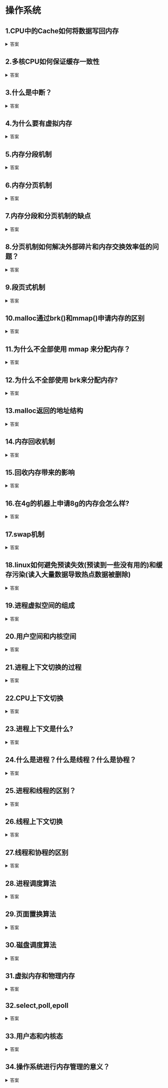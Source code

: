 # 操作系统

##  1.CPU中的Cache如何将数据写回内存
<details>
    <summary>答案</summary>
    <p>有两种方式，写直达和写回</p>
    <p>写直达：首先判断该数据是否存在Cache中，如果存在，则写入Cache，再写入内存。否则直接写入内存</p>
    <p>写回：首先判断该数据是否存在Cache中，如果存在，则直接写入Cache，将其标记为脏。如果不存在，定位到对应的Cache块，如果该块为脏，则先将其写入内存，然后再将要写入的数据从内存读出(为了获取到cache对应内存中的位置，使得下次查找时，可以直接找到内存中的数据)，再写入到Cache，标记为脏。如果该块不为脏，则将要写入的数据从内存读出，然后将要写入的数据写入Cache</p>
</details>

##  2.多核CPU如何保证缓存一致性
<details>
    <summary>答案</summary>
    <p>通过基于总线嗅探机制的MESI协议，维护了已修改，独占，共享，已失效四个状态。根据来自本地核心的请求，或者是来自其他CPU核心通过总线传输过来的请求，从而构成一个流动的状态机，对于处于已修改或独占状态的CacheLine，修改数据时，不需要发送广播给其他CPU核心</p>
    <p>总线嗅探协议无法保证事务的串行化，而MESI协议很好的解决了这个问题</p>
</details>

##  3.什么是中断？
<details>
    <summary>答案</summary>
    <p>中断是操作系统用来打断当前执行的进程，转而执行中断处理程序的一种机制</p>
    <p>分为硬中断和软中断，硬中断是由硬件触发中断，用于快速处理中断。软中断，由内核触发中断，用来异步的完成硬中断没完成的工作</p>
</details>

##  4.为什么要有虚拟内存
<details>
    <summary>答案</summary>
    <p>1.虚拟内存使得进程的运行内存可以超过物理内存的大小，因为程序符合局部性原理，CPU访问内存会有很明显的重复访问的倾向性，对于那些没有经常访问的数据，我们可以将其换出物理内存</p>
    <p>2.虚拟内存使得每个进程都有自己的页表，每个进程的虚拟内存空间都是独立的，解决了多进程地址空间冲突的问题</p>
    <p>3.虚拟内存的页表中记录了一个页的读写权限，在内存访问方面，为操作系统提供了更好的安全性</p>
</details>

##  5.内存分段机制
<details>
    <summary>答案</summary>
    <p>
         内存分段机制将一个程序分成多个逻辑段，如代码段，栈段，堆段，数据段，每个段有自己的属性，分段机制下，虚拟地址由段选择因子和段内偏移组成。段选择因子包括段号，段的界限，段的特权等级。
    </p>
</details>

##  6.内存分页机制

<details>
    <summary>答案</summary>
    <p>
        将整个虚拟内存和物理内存都分成固定大小的页，页与页之间是紧密排列的，不会有外部碎片。分页机制下，虚拟地址由页号和页内偏移量组成，然后通过页表，将虚拟地址中的页号映射到物理页号。
    </p>
</details>

## 7.内存分段和分页机制的缺点
<details>
    <summary>答案</summary>
    <p>分段机制的缺点是容易产生外部碎片，内存交换效率低(因为容易产生外部碎片，所以经常需要将数据交换到磁盘，但是磁盘访问速度太慢，所以会导致内存交换效率很低)</p>
    <p>分页机制的缺点是容易产生内部碎片(因为分页机制的最小单位是页，所以即使程序不足一页，也只能分配一页)</p>
</details>

## 8.分页机制如何解决外部碎片和内存交换效率低的问题？
<details>
    <summary>答案</summary>
    <p>
        因为分页机制的页与页之间都是紧密排列的，所以不会有外部碎片，当内存空间不足时，会将少数的一个或几个页换出到磁盘上，不会花太多时间，因此内存交换效率比较高
    </p>
</details>

## 9.段页式机制
<details>
    <summary>答案</summary>
    <p>
        先将程序划分成多个有逻辑意义的段，再将每个段分成多个页。每个程序一个段表，每个段由有一张页表，在段页式机制下，虚拟地址由段号，段内页号，页内偏移组成。
    </p>
</details>

## 10.malloc通过brk()和mmap()申请内存的区别
<details>
    <summary>答案</summary>
    <p>通过brk()方式申请内存时，free释放内存时，并不会把内存归还给操作系统，而是在malloc的内存池中，待下次使用</p>
    <p>通过mmap()方式申请内存时，free释放内存时，会把内存归还给操作系统，内存得到真正的释放</p>
</details>

## 11.为什么不全部使用 mmap 来分配内存？
<details>
    <summary>答案</summary>
    <p>
        因为使用mmap分配内存会导致每次都发生运行态的切换，还会导致缺页中断，会导致CPU消耗太大
    </p>
</details>

## 12.为什么不全部使用 brk来分配内存?

<details>
    <summary>答案</summary>
    <p>
        brk分配内存很容易造成内存碎片，对于小块内存，堆内会产生越来越多的不可用的碎片，从而造成内存泄漏
    </p>
</details>

## 13.malloc返回的地址结构

<details>
    <summary>答案</summary>
    <p>
        包括内存的头信息和用户使用的内存块
    </p>
</details>

## 14.内存回收机制

<details>
    <summary>答案</summary>
    <p>
        当内存分配时，可分配内存不够就会触发后台内存回收，这个回收过程是异步的，然后检查是否有足够的空闲物理内存，如果还不够，则启用直接内存回收，这是同步的过程。如果还不够，则会触发OOM机制。内存回收的时候，对于文件页，如果是脏页，先写入磁盘，再回收，否则，直接回收，对于匿名页，先写入磁盘，再回收。在回收时，会从通过LRU算法，取出队尾的内存页，因为他是很少被访问的，将其回收
    </p>
</details>

## 15.回收内存带来的影响
<details>
    <summary>答案</summary>
    <p>
         1.对于后台内存回收，是异步回收的，因此不会阻塞进程
         2.对于直接内存回收，是同步回收的，会阻塞进程，这会造成很长时间的延迟，以及系统的CPU利用率会身高，导致系统负载升高
    </p>
</details>

## 16.在4g的机器上申请8g的内存会怎么样?

<details>
    <summary>答案</summary>
    <p>
        首先要考虑是32位还是64位的操作系统，32位可申请的内存是3G，64位可申请的内存是128T。
        如果超过对应的，将会申请失败。然后考虑是否访问内存，如果不访问，因为保存虚拟内存的数据结构需要内存，所以只要物理内存充足，就可以申请成功。如果物理内存不足，开启swap机制也可以申请成功。如果访问，超过物理内存后，不开启swap机制将会触发OOM。
    </p>
</details>

## 17.swap机制

<details>
    <summary>答案</summary>
    <p>
        当系统内存不足或大量内存闲置时，swap机制会将进程暂时不用的内存数据存储到磁盘中，并释放这些数据的内存。当进程再次访问这些内存时，再把它们从磁盘读到内存中来
    </p>
</details>

## 18.linux如何避免预读失效(预读到一些没有用的)和缓存污染(读入大量数据导致热点数据被删除)

<details>
    <summary>答案</summary>
    <p>
        linux是基于LRU算法，将其划分成活跃链表和非活跃链表，预读的页加入到非活跃链表的头部，当页被真正访问时，才将页插入活跃链表头部，如果预读的页没有被访问，也不会影响活跃链表中的热点数据
        缓存污染是因为大量数据直接进入活跃链表，所以我们要提高进入活跃链表的门槛，因为大量的数据只会被读入一次，因为不会被加入到活跃链表，而造成热点数据被替换掉
    </p>
</details>

## 19.进程虚拟空间的组成

<details>
    <summary>答案</summary>
    <p>
        由栈，文件映射和匿名映射区，堆，BSS段，数据段，代码段组成。BSS段是未初始化的数据，文件映射和匿名映射区就是通过mmap申请的内存
    </p>
</details>

## 20.用户空间和内核空间

<details>
    <summary>答案</summary>
    <p>
        用户空间是应用程序的运行空间。内核空间是内核的运行空间，
        进程在用户态时，只能访问用户空间。只有进入内核态，才能访问内核空间
    </p>
</details>

## 21.进程上下文切换的过程

<details>
    <summary>答案</summary>
    <p>
       首先会从用户态切换到内核态，然后保存进程上下文，然后加载另一个进程的进程上下文。
    </p>
</details>

## 22.CPU上下文切换

<details>
    <summary>答案</summary>
    <p>
        先将CPU上下文(CPU寄存器和程序计数器)保存起来，然后加载新任务的上下文到寄存器和程序计数器中，最后再跳转到程序计数器所指的新位置
    </p>
</details>

## 23.进程上下文是什么?

<details>
    <summary>答案</summary>
    <p>
        进程上下文包括寄存器，程序计数器，栈指针，PCB，核心栈，页表等信息
    </p>
</details>

## 24.什么是进程？什么是线程？什么是协程？

<details>
    <summary>答案</summary>
    <p>
	进程是资源分配的最小单位，线程是cpu调度的最小单位。
        进程是执行中的程序。线程是进程的一个执行流程。协程是一种用户态的，不被操作系统所管理的，完全由用户控制的，比线程更加轻量级的存在
    </p>
</details>

## 25.进程和线程的区别？

<details>
    <summary>答案</summary>
    <p>
         1.进程是资源分配的单位，线程是CPU调度的单位
         2.进程拥有完整的资源，而线程只独享必不可少的资源，如寄存器和栈
         3.进程上下文切换需要保存更多的上下文信息，而因为同一进程的线程共享了进程的信息，故需要保存的上下文更少
         4.多进程可以充分利用多核CPU进行并发处理，而多线程依赖于单个CPU的多个执行单元进行并发执行
         5.线程之间的访问需要进行协同和同步，否则会出现竞争条件和死锁。
    </p>
</details>

## 26.线程上下文切换

<details>
    <summary>答案</summary>
    <P>
        如果两个线程属于同一个进程，则只需要切换线程的私有数据和寄存器等数据
        如果两个线程不属于同一个进程，则和进程上下文切换一样。
    </P>
</details>

## 27.线程和协程的区别

<details>
    <summary>答案</summary>
    <p>
         1.线程的调度由操作系统控制，而协程的调度由用户自己控制
         2.线程的切换需要由用户态切换到内核态，而协程的切换不需要
         3.同一时间，多核处理器的环境下，多线程可以是并行的，但是多协程是并发的
         4.线程通常是抢占式的，而协程是协同式的。
    </p>
</details>

## 28.进程调度算法

<details>
    <summary>答案</summary>
    <p>
        进程调度算法包括先来先服务，最短作业优先，高响应比优先，时间片轮转，多级反馈队列，最高优先级
        先来先服务对长作业有利，适合CPU密集型，不适合IO密集型的系统
        最短作业优先，对长作业不利，可能导致长作业一直不能运行
        高响应比优先权衡了短作业和长作业
        最高优先级，可能会导致低优先级的作业永远无法运行
        多级反馈队列，兼顾了长短作业，同时有较好的响应时间
    </p>
</details>

## 29.页面置换算法

<details>
    <summary>答案</summary>
    <p>
    最佳页面置换算法(太过理想没法实现，将未来最长时间不访问的页面置换)，最近最久未使用置换算法(LRU)，先进先出置换算法(FIFO)，时钟页面替换算法(维护一个环形链表，每个页面记录一个访问标志位，置换时，遇到访问标志位为1的就将其改成0，遇到0就将其置换，当页面被访问时，将标志位设为1，最不常用算法(LFU)
    </p>
</details>

## 30.磁盘调度算法

<details>
    <summary>答案</summary>
    <p>
        先来先服务,最短寻道时间优先，扫描算法(选定某一个方向，直到最后一个磁道，才调转方向，返回途中处理请求)，循环扫描算法（选定某一个方向，直到最后一个磁道，才调转方向，返回途中不处理请求），LOOK算法（基于扫描算法的改进，磁头只会移动到最远的请求位置，然后立即反向移动，返回途中处理请求），C-LOOK算法（基于循环扫描算法的改进，磁头只会移动到最远的请求位置，然后立即反向移动，返回途中不处理请求）
    </p>
</details>

## 31.虚拟内存和物理内存

<details>
    <summary>答案</summary>
    <p>
		虚拟内存是一种内存管理技术，将程序使用的内存地址（虚拟地址）映射到物理内存的地址。        
    </p>
</details>

## 32.select,poll,epoll

<details>
    <summary>答案</summary>
    <p>
        select就是将已连接的socket列表拷贝到内核中，然后由内核检查是否有网络事件产生，通过遍历socket列表，然后将有网络事件产生的socket标记为可读或可写，然后再拷贝到用户态，用户态再遍历socket列表，找到可读或可写的socket,对其进行处理
        poll就是将select使用的bitsmap替换成了链表，从而不会受到bitsmap长度的限制
        epoll在内核中使用红黑树来关注进程所有待检测的socket,从而减少数据拷贝，使用事件驱动机制，内核里维护了一个链表来记录就绪事件，只将有事件发生的socket列表传递给应用程序，不需要扫描整个集合
    </p>
</details>

## 33.用户态和内核态

<details>
    <summary>答案</summary>
    <p>用户态是应用程序运行的状态，处于用户态时只能访问受限的内存</p>
    <p>内核态是内核运行的状态，处于内核态时可以访问任何数据</p>
</details>

## 34.操作系统进行内存管理的意义？

<details>
    <summary>答案</summary>
    <p>
	 	1.优化内存使用效率
         2.保证进程之间使用内存互不干扰，保证系统的安全性
         3.更加高效的申请和释放内存
    </p>
</details>



